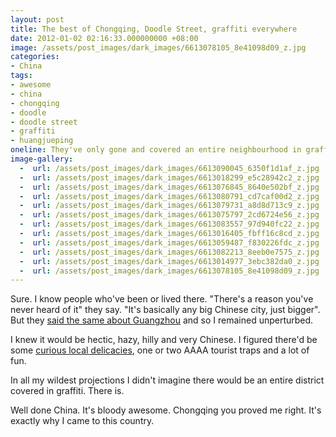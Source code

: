 ```yaml
---
layout: post
title: The best of Chongqing, Doodle Street, graffiti everywhere
date: 2012-01-02 02:16:33.000000000 +08:00
image: /assets/post_images/dark_images/6613078105_8e41098d09_z.jpg
categories:
- China
tags:
- awesome
- china
- chongqing
- doodle
- doodle street
- graffiti
- huangjueping
oneline: They've only gone and covered an entire neighbourhood in graffiti.
image-gallery:
  -  url: /assets/post_images/dark_images/6613090045_6350f1d1af_z.jpg
  -  url: /assets/post_images/dark_images/6613018299_e5c28942c2_z.jpg
  -  url: /assets/post_images/dark_images/6613076845_8640e502bf_z.jpg
  -  url: /assets/post_images/dark_images/6613080791_cd7caf00d2_z.jpg
  -  url: /assets/post_images/dark_images/6613079731_a8d8d713c9_z.jpg
  -  url: /assets/post_images/dark_images/6613075797_2cd6724e56_z.jpg
  -  url: /assets/post_images/dark_images/6613083557_97d940fc22_z.jpg
  -  url: /assets/post_images/dark_images/6613016405_fbff16c8cd_z.jpg
  -  url: /assets/post_images/dark_images/6613059487_f830226fdc_z.jpg
  -  url: /assets/post_images/dark_images/6613082213_8eeb0e7575_z.jpg
  -  url: /assets/post_images/dark_images/6613014977_3ebc382da0_z.jpg
  -  url: /assets/post_images/dark_images/6613078105_8e41098d09_z.jpg
---
```

Sure. I know people who've been or lived there. "There's a reason you've never heard of it" they say. "It's basically any big Chinese city, just bigger". But they <a href="http://www.triplefiveshanghai.com/tag/guangzhou/">said the same about Guangzhou</a> and so I remained unperturbed.

I knew it would be hectic, hazy, hilly and very Chinese. I figured there'd be some <a href="http://www.triplefiveshanghai.com/chongqing-street-food-spice/">curious local delicacies</a>, one or two AAAA tourist traps and a lot of fun.

In all my wildest projections I didn't imagine there would be an entire district covered in graffiti. There is.

Well done China. It's bloody awesome. Chongqing you proved me right. It's exactly why I came to this country. 


